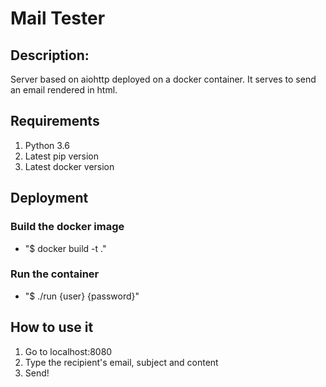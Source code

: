 # Mail Tester

## Description:
Server based on aiohttp deployed on a docker container.
It serves to send an email rendered in html.

## Requirements
  1. Python 3.6
  2. Latest pip version
  3. Latest docker version

## Deployment
### Build the docker image
  - "$ docker build -t <tagname> ."

### Run the container
  - "$ ./run {user} {password}"

## How to use it
  1. Go to localhost:8080
  2. Type the recipient's email, subject and content
  3. Send!
